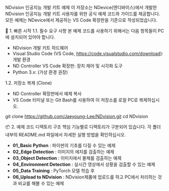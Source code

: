 NDvision 인공지능 개발 키트 예제
이 저장소는 NDevice(엔디바이스)에서 개발한 NDvision 인공지능 개발 키트 사용자를 위한 공식 예제 코드와 가이드를 제공합니다. 모든 예제는 NDevice에서 제공하는 VS Code 확장판을 기준으로 작성되었습니다.

🚀 1. 빠른 시작
1.1. 필수 요구 사항
본 예제 코드를 사용하기 위해서는 다음 항목들이 PC에 설치되어 있어야 합니다.

- NDvision 개발 키트 하드웨어
- Visual Studio Code (VS Code, https://code.visualstudio.com/download): 개발 환경
- ND Controller VS Code 확장판: 장치 제어 및 시각화 도구
- Python 3.x: (가상 환경 권장)

1.2. 저장소 복제 (Clone)
- ND Controller 확장판에서 예제 복사
- VS Code 터미널 또는 Git Bash를 사용하여 이 저장소를 로컬 PC로 복제하십시오.

git clone https://github.com/Jaeyoung-Lee/NDvision.git
cd NDvision

📦 2. 예제 코드 디렉토리 구조
핵심 기능별로 디렉토리가 구분되어 있습니다. 각 폴더 내부의 README.md 파일에서 자세한 실행 방법을 확인하십시오.

- **01_Basic Python** : 파이썬의 기초를 다질 수 있는 예제
- **02_Edge Detection** : 이미지의 에지를 검출하는 예제
- **03_Object Detection** : 이미지에서 물체를 검출하는 예제
- **04_Environment Detection** : 실시간 영상에서 상황을 검출할 수 있는 예제
- **05_Data Training** : PyTorch 모델 학습 후
- **06_Upload to NDvision** : NDvision제품에 업로드를 하고 PC에서 처리하는 것과 비교를 해볼 수 있는 예제